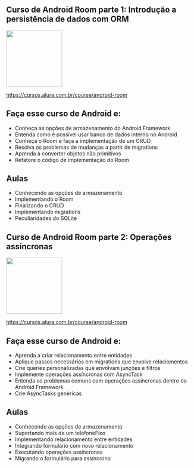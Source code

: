 Curso de Android Room parte 1: Introdução a persistência de dados com ORM
---------
<img src="https://www.alura.com.br/assets/api/cursos/android-room.svg" data-canonical-src="https://www.alura.com.br/assets/api/cursos/android-room.svg" width="150" height="150" />

https://cursos.alura.com.br/course/android-room

## Faça esse curso de Android e:
* Conheça as opções de armazenamento do Android Framework
* Entenda como é possível usar banco de dados interno no Android
* Conheça o Room e faça a implementação de um CRUD
* Resolva os problemas de mudanças a partir de migrations
* Aprenda a converter objetos não primitivos
* Refatore o código de implementação do Room

## Aulas
* Conhecendo as opções de armazenamento
* Implementando o Room
* Finalizando o CRUD
* Implementando migrations
* Peculiaridades do SQLite


Curso de Android Room parte 2: Operações assíncronas
---------
<img src="https://www.alura.com.br/assets/api/cursos/android-room-operacoes-assincronas.svg" data-canonical-src="https://www.alura.com.br/assets/api/cursos/android-room-operacoes-assincronas.svg" width="150" height="150" />

https://cursos.alura.com.br/course/android-room

## Faça esse curso de Android e:
* Aprenda a criar relacionamento entre entidades
* Aplique passos necessários em migrations que envolve relaciomentos
* Crie queries personalizadas que envolvam junções e filtros
* Implemente operações assíncronas com AsyncTask
* Entenda os problemas comuns com operações assíncronas dentro do Android Framework
* Crie AsyncTasks genéricas

## Aulas
* Conhecendo as opções de armazenamento
* Suportando mais de um telefoneFixo
* Implementando relacionamento entre entidades
* Integrando formulário com novo relacionamento
* Executando operações assíncronas
* Migrando o formulário para assíncrono
